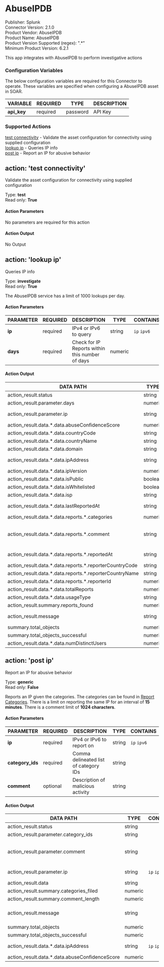 [comment]: # "Auto-generated SOAR connector documentation"
# AbuseIPDB

Publisher: Splunk  
Connector Version: 2.1.0  
Product Vendor: AbuseIPDB  
Product Name: AbuseIPDB  
Product Version Supported (regex): ".\*"  
Minimum Product Version: 6.2.1  

This app integrates with AbuseIPDB to perform investigative actions

[comment]: # " File: README.md"
[comment]: # "  Copyright (c) 2016-2024 Splunk Inc."
[comment]: # ""
[comment]: # "Licensed under the Apache License, Version 2.0 (the 'License');"
[comment]: # "you may not use this file except in compliance with the License."
[comment]: # "You may obtain a copy of the License at"
[comment]: # ""
[comment]: # "    http://www.apache.org/licenses/LICENSE-2.0"
[comment]: # ""
[comment]: # "Unless required by applicable law or agreed to in writing, software distributed under"
[comment]: # "the License is distributed on an 'AS IS' BASIS, WITHOUT WARRANTIES OR CONDITIONS OF ANY KIND,"
[comment]: # "either express or implied. See the License for the specific language governing permissions"
[comment]: # "and limitations under the License."
[comment]: # ""

### Configuration Variables
The below configuration variables are required for this Connector to operate.  These variables are specified when configuring a AbuseIPDB asset in SOAR.

VARIABLE | REQUIRED | TYPE | DESCRIPTION
-------- | -------- | ---- | -----------
**api_key** |  required  | password | API Key

### Supported Actions  
[test connectivity](#action-test-connectivity) - Validate the asset configuration for connectivity using supplied configuration  
[lookup ip](#action-lookup-ip) - Queries IP info  
[post ip](#action-post-ip) - Report an IP for abusive behavior  

## action: 'test connectivity'
Validate the asset configuration for connectivity using supplied configuration

Type: **test**  
Read only: **True**

#### Action Parameters
No parameters are required for this action

#### Action Output
No Output  

## action: 'lookup ip'
Queries IP info

Type: **investigate**  
Read only: **True**

The AbuseIPDB service has a limit of 1000 lookups per day.

#### Action Parameters
PARAMETER | REQUIRED | DESCRIPTION | TYPE | CONTAINS
--------- | -------- | ----------- | ---- | --------
**ip** |  required  | IPv4 or IPv6 to query | string |  `ip`  `ipv6` 
**days** |  required  | Check for IP Reports within this number of days | numeric | 

#### Action Output
DATA PATH | TYPE | CONTAINS | EXAMPLE VALUES
--------- | ---- | -------- | --------------
action_result.status | string |  |   success  failed 
action_result.parameter.days | numeric |  |   10 
action_result.parameter.ip | string |  `ip`  `ipv6`  |   8.8.8.8  2001:4860:4860::8888 
action_result.data.\*.data.abuseConfidenceScore | numeric |  |   0 
action_result.data.\*.data.countryCode | string |  |   US 
action_result.data.\*.data.countryName | string |  |   United States 
action_result.data.\*.data.domain | string |  `domain`  `url`  |  
action_result.data.\*.data.ipAddress | string |  `ip`  `ipv6`  |   8.8.8.8  2001:4860:4860::8888 
action_result.data.\*.data.ipVersion | numeric |  |   4 
action_result.data.\*.data.isPublic | boolean |  |   True  False 
action_result.data.\*.data.isWhitelisted | boolean |  |   True  False 
action_result.data.\*.data.isp | string |  |   Private IP Address LAN 
action_result.data.\*.data.lastReportedAt | string |  |   2019-05-21T10:18:49+01:00 
action_result.data.\*.data.reports.\*.categories | numeric |  |   3 
action_result.data.\*.data.reports.\*.comment | string |  |   Secure Shell (SSH) abuse. This category in combination with more specific categories. 
action_result.data.\*.data.reports.\*.reportedAt | string |  |   2019-05-21T10:18:49+01:00 
action_result.data.\*.data.reports.\*.reporterCountryCode | string |  |   US 
action_result.data.\*.data.reports.\*.reporterCountryName | string |  |   United States 
action_result.data.\*.data.reports.\*.reporterId | numeric |  |   29933 
action_result.data.\*.data.totalReports | numeric |  |   5 
action_result.data.\*.data.usageType | string |  |   Reserved 
action_result.summary.reports_found | numeric |  |   1 
action_result.message | string |  |   IP lookup complete. Reports found: 1 
summary.total_objects | numeric |  |   1 
summary.total_objects_successful | numeric |  |   1 
action_result.data.\*.data.numDistinctUsers | numeric |  |    

## action: 'post ip'
Report an IP for abusive behavior

Type: **generic**  
Read only: **False**

Reports an IP given the categories. The categories can be found in <a href='https://www.abuseipdb.com/categories'>Report Categories</a>. There is a limit on reporting the same IP for an interval of <b>15 minutes</b>. There is a comment limit of <b>1024 characters</b>.

#### Action Parameters
PARAMETER | REQUIRED | DESCRIPTION | TYPE | CONTAINS
--------- | -------- | ----------- | ---- | --------
**ip** |  required  | IPv4 or IPv6 to report on | string |  `ip`  `ipv6` 
**category_ids** |  required  | Comma delineated list of category IDs | string | 
**comment** |  optional  | Description of malicious activity | string | 

#### Action Output
DATA PATH | TYPE | CONTAINS | EXAMPLE VALUES
--------- | ---- | -------- | --------------
action_result.status | string |  |   success  failed 
action_result.parameter.category_ids | string |  |   3, 4 
action_result.parameter.comment | string |  |   Secure Shell (SSH) abuse. This category in combination with more specific categories. 
action_result.parameter.ip | string |  `ip`  `ipv6`  |   8.8.8.8  2001:4860:4860::8888 
action_result.data | string |  |  
action_result.summary.categories_filed | numeric |  |   4 
action_result.summary.comment_length | numeric |  |   8 
action_result.message | string |  |   IP reported. Number of categories filed: 2, Comment length: 193 
summary.total_objects | numeric |  |   1 
summary.total_objects_successful | numeric |  |   1 
action_result.data.\*.data.ipAddress | string |  `ip`  `ipv6`  |   8.8.8.8  2001:4860:4860::8888 
action_result.data.\*.data.abuseConfidenceScore | numeric |  |  